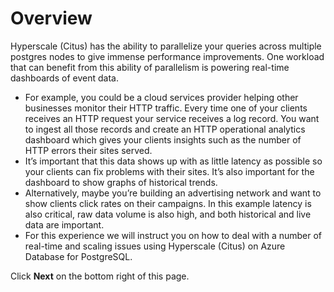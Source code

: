 # Overview

Hyperscale (Citus) has the ability to parallelize your queries across multiple postgres nodes to give immense performance improvements. One workload that can benefit from this ability of parallelism is powering real-time dashboards of event data.

- For example, you could be a cloud services provider helping other businesses monitor their HTTP traffic. Every time one of your clients receives an HTTP request your service receives a log record. You want to ingest all those records and create an HTTP operational analytics dashboard which gives your clients insights such as the number of HTTP errors their sites served.
- It’s important that this data shows up with as little latency as possible so your clients can fix problems with their sites. It’s also important for the dashboard to show graphs of historical trends.
- Alternatively, maybe you’re building an advertising network and want to show clients click rates on their campaigns. In this example latency is also critical, raw data volume is also high, and both historical and live data are important.
- For this experience we will instruct you on how to deal with a number of real-time and scaling issues using Hyperscale (Citus) on Azure Database for PostgreSQL. 


Click **Next** on the bottom right of this page.
